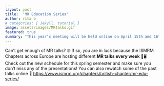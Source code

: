 ```yaml
---
layout: post
title:  "MR Education Series"
author: rita o
# categories: [ Jekyll, tutorial ]
image: assets/images/MRtalks.gif
featured: true
summary: "This year’s meeting will be held online on April 15th and 16th 2021 in the afternoon."
---
```


Can’t get enough of MR talks? 🤓 
If so, you are in luck because the ISMRM Chapters across Europe are hosting different **MR talks every week** 🥳🖥️
Check out the new schedule for this spring semester and make sure you don’t miss any of the presentations! You can also rewatch some of the past talks online 👀
https://www.ismrm.org/chapters/british-chapter/mr-edu-series/
